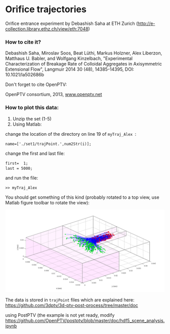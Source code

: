 # Orifice trajectories

Orifice entrance experiment by Debashish Saha at ETH Zurich (http://e-collection.library.ethz.ch/view/eth:7048)

### How to cite it? 

Debashish Saha, Miroslav Soos, Beat Lüthi, Markus Holzner, Alex Liberzon, Matthaus U. Babler, and Wolfgang Kinzelbach, "Experimental Characterization of Breakage Rate of Colloidal Aggregates in Axisymmetric Extensional Flow", Langmuir 2014 30 (48), 14385-14395, DOI: 10.1021/la502686b

Don't forget to cite OpenPTV:

OpenPTV consortium, 2013, www.openptv.net


### How to plot this data:

1. Unzip the set (1-5)
2. Using Matlab:

change the location of the directory on line 19 of ```myTraj_Alex ```:

    name=['./set1/trajPoint.',num2Str(i)];

change the first and last file: 

    first=	1;
    last = 5000;

and run the file: 

    >> myTraj_Alex
    
    
You should get something of this kind (probably rotated to a top view, use Matlab figure toolbar to rotate the view):

![](matlab/Trajectories_for_paper.png)


The data is stored in ```trajPoint``` files which are explained here: <https://github.com/3dptv/3d-ptv-post-process/tree/master/doc>



using PostPTV (the example is not yet ready, modify <https://github.com/OpenPTV/postptv/blob/master/doc/hdf5_scene_analysis.ipynb> 





